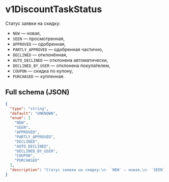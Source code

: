 # v1DiscountTaskStatus

Статус заявки на скидку:
- `NEW` — новая,
- `SEEN` — просмотренная,
- `APPROVED` — одобренная,
- `PARTLY_APPROVED` — одобренная частично,
- `DECLINED` — отклонённая,
- `AUTO_DECLINED` — отклонена автоматически,
- `DECLINED_BY_USER` — отклонена покупателем,
- `COUPON` — скидка по купону,
- `PURCHASED` — купленная.


## Full schema (JSON)
```json
{
  "type": "string",
  "default": "UNKNOWN",
  "enum": [
    "NEW",
    "SEEN",
    "APPROVED",
    "PARTLY_APPROVED",
    "DECLINED",
    "AUTO_DECLINED",
    "DECLINED_BY_USER",
    "COUPON",
    "PURCHASED"
  ],
  "description": "Статус заявки на скидку:\n- `NEW` — новая,\n- `SEEN` — просмотренная,\n- `APPROVED` — одобренная,\n- `PARTLY_APPROVED` — одобренная частично,\n- `DECLINED` — отклонённая,\n- `AUTO_DECLINED` — отклонена автоматически,\n- `DECLINED_BY_USER` — отклонена покупателем,\n- `COUPON` — скидка по купону,\n- `PURCHASED` — купленная.\n"
}
```
